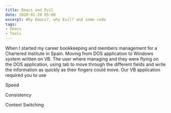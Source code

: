 ```yaml
---
title: Emacs and Evil
date: 2020-01-28 05:00
excerpt: Why Emacs?, why Evil? and some code
tags:
- Emacs
- Tools
---
```



When I started my career bookkeeping and members management for a Chartered Institute in Spain. Moving from DOS application to Windows system written on VB. The user where managing and they were flying on the DOS application, using tab to move through the different fields and write the information as quickly as their fingers could move. Our VB application required you to use 

Speed

Consistency

Context Switching

